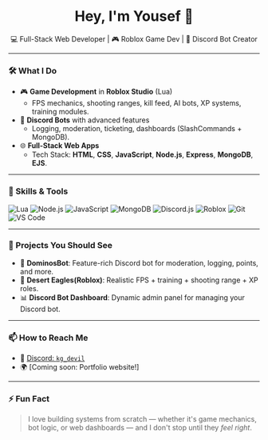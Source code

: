 <h1 align="center">Hey, I'm Yousef 👋</h1>

<p align="center">
  💻 Full-Stack Web Developer | 🎮 Roblox Game Dev | 🤖 Discord Bot Creator
</p>

---

### 🛠️ What I Do

- 🎮 **Game Development** in **Roblox Studio** (Lua)
  - FPS mechanics, shooting ranges, kill feed, AI bots, XP systems, training modules.
- 🤖 **Discord Bots** with advanced features
  - Logging, moderation, ticketing, dashboards (SlashCommands + MongoDB).
- 🌐 **Full-Stack Web Apps**
  - Tech Stack: **HTML**, **CSS**, **JavaScript**, **Node.js**, **Express**, **MongoDB**, **EJS**.

---

### 🧠 Skills & Tools

![Lua](https://img.shields.io/badge/-Lua-2C2D72?style=flat&logo=lua)
![Node.js](https://img.shields.io/badge/-Node.js-339933?style=flat&logo=node.js)
![JavaScript](https://img.shields.io/badge/-JavaScript-F7DF1E?style=flat&logo=javascript&logoColor=black)
![MongoDB](https://img.shields.io/badge/-MongoDB-47A248?style=flat&logo=mongodb)
![Discord.js](https://img.shields.io/badge/-Discord.js-5865F2?style=flat&logo=discord)
![Roblox](https://img.shields.io/badge/-Roblox-000000?style=flat&logo=roblox)
![Git](https://img.shields.io/badge/-Git-F05032?style=flat&logo=git)
![VS Code](https://img.shields.io/badge/-VS%20Code-007ACC?style=flat&logo=visual-studio-code)

---

### 🚀 Projects You Should See

- 🔫 **DominosBot**: Feature-rich Discord bot for moderation, logging, points, and more.
- 🎯 **Desert Eagles(Roblox)**: Realistic FPS + training + shooting range + XP roles.
- 📊 **Discord Bot Dashboard**: Dynamic admin panel for managing your Discord bot.

---

### 📫 How to Reach Me

- 💬 [Discord: `kg_devil`](https://discord.com/users/621296906357964810)
- 🌍 [Coming soon: Portfolio website!]

---

### ⚡ Fun Fact

> I love building systems from scratch — whether it's game mechanics, bot logic, or web dashboards — and I don't stop until they *feel right*.
